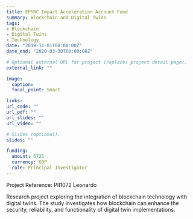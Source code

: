 ```yaml
---
title: EPSRC Impact Acceleration Account Fund
summary: Blockchain and Digital Twins
tags:
- Blockchain
- Digital Twins
- Technology
date: "2019-11-01T00:00:00Z"
date_end: "2020-03-30T00:00:00Z"

# Optional external URL for project (replaces project detail page).
external_link: ""

image:
  caption: 
  focal_point: Smart

links:
url_code: ""
url_pdf: ""
url_slides: ""
url_video: ""

# Slides (optional).
slides: ""

funding:
  amount: 6725
  currency: GBP
  role: Principal Investigator
---
```


Project Reference: PII1072 Leonardo

Research project exploring the integration of blockchain technology with digital twins. The study investigates how blockchain can enhance the security, reliability, and functionality of digital twin implementations.
